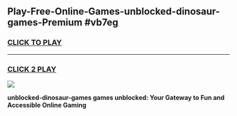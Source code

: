 
## Play-Free-Online-Games-unblocked-dinosaur-games-Premium #vb7eg
<h3>
<a href="https://premium.freeplayer.one?title=unblocked-dinosaur-games&ref=8M">CLICK TO PLAY</a></h3>
<hr>

<h3>
<a href="https://premium.freeplayer.one?title=unblocked-dinosaur-games&ref=8M">CLICK 2 PLAY</a>
  
</h3>

<a href="https://premium.freeplayer.one?title=unblocked-dinosaur-games&ref=8M"><img src="https://clearcache.store/games.png"></a>


**unblocked-dinosaur-games games unblocked: Your Gateway to Fun and Accessible Online Gaming**
